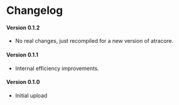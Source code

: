 ﻿Changelog
================

#### Version 0.1.2
* No real changes, just recompiled for a new version of atracore.

#### Version 0.1.1
* Internal efficiency improvements.

#### Version 0.1.0
* Initial upload